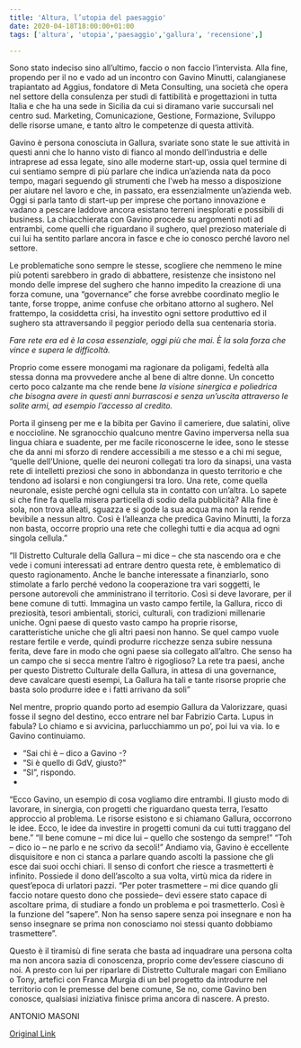 ```yaml
---
title: 'Altura, l’utopia del paesaggio'
date: 2020-04-18T18:00:00+01:00
tags: ['altura', 'utopia','paesaggio','gallura', 'recensione',]

---
```


Sono stato indeciso sino all’ultimo, faccio o non faccio l’intervista. Alla fine, propendo per il no e vado ad un incontro con Gavino Minutti, calangianese trapiantato ad Aggius, fondatore di Meta Consulting, una società che opera nel settore della consulenza per studi di fattibilità e progettazioni in tutta Italia e che ha una sede in Sicilia da cui si diramano varie succursali nel centro sud. Marketing, Comunicazione, Gestione, Formazione, Sviluppo delle risorse umane, e tanto altro le competenze di questa attività.

Gavino è persona conosciuta in Gallura, svariate sono state le sue attività in questi anni che lo hanno visto di fianco al mondo dell’industria e delle intraprese ad essa legate, sino alle moderne start-up, ossia quel termine di cui sentiamo sempre di più parlare che indica un’azienda nata da poco tempo, magari seguendo gli strumenti che l’web ha messo a disposizione per aiutare nel lavoro e che, in passato, era essenzialmente un’azienda web. Oggi si parla tanto di start-up per imprese che portano innovazione e vadano a pescare laddove ancora esistano terreni inesplorati e possibili di business. La chiacchierata con Gavino procede su argomenti noti ad entrambi, come quelli che riguardano il sughero, quel prezioso materiale di cui lui ha sentito parlare ancora in fasce e che io conosco perché lavoro nel settore.

Le problematiche sono sempre le stesse, scogliere che nemmeno le mine più potenti sarebbero in grado di abbattere, resistenze che insistono nel mondo delle imprese del sughero che hanno impedito la creazione di una forza comune, una “governance” che forse avrebbe coordinato meglio le tante, forse troppe, anime confuse che orbitano attorno al sughero. Nel frattempo, la cosiddetta crisi, ha investito ogni settore produttivo ed il sughero sta attraversando il peggior periodo della sua centenaria storia.

_Fare rete era ed è la cosa essenziale, oggi più che mai. È la sola forza che vince e supera le difficoltà._

Proprio come essere monogami ma ragionare da poligami, fedeltà alla stessa donna ma provvedere anche al bene di altre donne. Un concetto certo poco calzante ma che rende bene _la visione sinergica e poliedrica che bisogna avere in questi anni burrascosi e senza un’uscita attraverso le solite armi, ad esempio l’accesso al credito._

Porta il ginseng per me e la bibita per Gavino il cameriere, due salatini, olive e noccioline. Ne sgranocchio qualcuno mentre Gavino imperversa nella sua lingua chiara e suadente, per me facile riconoscerne le idee, sono le stesse che da anni mi sforzo di rendere accessibili a me stesso e a chi mi segue, “quelle dell’Unione, quelle dei neuroni collegati tra loro da sinapsi, una vasta rete di intelletti preziosi che sono in abbondanza in questo territorio e che tendono ad isolarsi e non congiungersi tra loro. Una rete, come quella neuronale, esiste perché ogni cellula sta in contatto con un’altra. Lo sapete si che fine fa quella misera particella di sodio della pubblicità? Alla fine è sola, non trova alleati, sguazza e si gode la sua acqua ma non la rende bevibile a nessun altro. Così è l’alleanza che predica Gavino Minutti, la forza non basta, occorre proprio una rete che colleghi tutti e dia acqua ad ogni singola cellula.” 

“Il Distretto Culturale della Gallura – mi dice – che sta nascendo ora e che vede i comuni interessati ad entrare dentro questa rete, è emblematico di questo ragionamento. Anche le banche interessate a finanziarlo, sono stimolate a farlo perché vedono la cooperazione tra vari soggetti, le persone autorevoli che amministrano il territorio. Così si deve lavorare, per il bene comune di tutti. Immagina un vasto campo fertile, la Gallura, ricco di preziosità, tesori ambientali, storici, culturali, con tradizioni millenarie uniche. Ogni paese di questo vasto campo ha proprie risorse, caratteristiche uniche che gli altri paesi non hanno. Se quel campo vuole restare fertile e verde, quindi produrre ricchezze senza subire nessuna ferita, deve fare in modo che ogni paese sia collegato all’altro. Che senso ha un campo che si secca mentre l’altro è rigoglioso? La rete tra paesi, anche per questo Distretto Culturale della Gallura, in attesa di una governance, deve cavalcare questi esempi, La Gallura ha tali e tante risorse proprie che basta solo produrre idee e i fatti arrivano da soli”

Nel mentre, proprio quando porto ad esempio Gallura da Valorizzare, quasi fosse il segno del destino, ecco entrare nel bar Fabrizio Carta. Lupus in fabula? Lo chiamo e si avvicina, parlucchiammo un po’, poi lui va via. Io e Gavino continuiamo.

- “Sai chi è – dico a Gavino -?
- “Si è quello di GdV, giusto?" 
- “SI”, rispondo.
- 
“Ecco Gavino, un esempio di cosa vogliamo dire entrambi. Il giusto modo di lavorare, in sinergia, con progetti che riguardano questa terra, l’esatto approccio al problema. Le risorse esistono e si chiamano Gallura, occorrono le idee. Ecco, le idee da investire in progetti comuni da cui tutti traggano del bene.”
“Il bene comune – mi dice lui – quello che sostengo da sempre!”
“Toh – dico io – ne parlo e ne scrivo da secoli!”
Andiamo via, Gavino è eccellente disquisitore e non ci stanca a parlare quando ascolti la passione che gli esce dai suoi occhi chiari. Il senso di confort che riesce a trasmetterti è infinito. Possiede il dono dell’ascolto a sua volta, virtù mica da ridere in quest’epoca di urlatori pazzi.
“Per poter trasmettere – mi dice quando gli faccio notare questo dono che possiede– devi essere stato capace di ascoltare prima, di studiare a fondo un problema e poi trasmetterlo. Così è la funzione del “sapere”. Non ha senso sapere senza poi insegnare e non ha senso insegnare se prima non conosciamo noi stessi quanto dobbiamo trasmettere”.

Questo è il tiramisù di fine serata che basta ad inquadrare una persona colta ma non ancora sazia di conoscenza, proprio come dev’essere ciascuno di noi. A presto con lui per riparlare di Distretto Culturale magari con Emiliano o Tony, artefici con Franca Murgia di un bel progetto da introdurre nel territorio con le premesse del bene comune, Se no, come Gavino ben conosce, qualsiasi iniziativa finisce prima ancora di nascere. A presto.

ANTONIO MASONI

[Original Link](http://www.galluranews.org/tempio-pausania-tempo-capirsi-lavorare-insieme-riprenderci-futuro-colloquio-gavino-minutti)